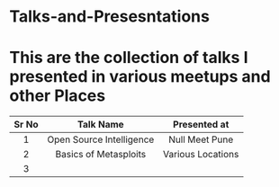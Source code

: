 # Talks-and-Presesntations

# This are the collection of talks I presented in various meetups and other Places


| Sr No | Talk Name                | Presented at    |
| :----:|:-----------------------: |:---------------:|
| 1     | Open Source Intelligence | Null Meet Pune  |
| 2     | Basics of Metasploits    | Various Locations |
| 3     |                          |                 |
